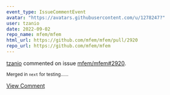 ```yaml
---
event_type: IssueCommentEvent
avatar: "https://avatars.githubusercontent.com/u/1278247?"
user: tzanio
date: 2022-09-02
repo_name: mfem/mfem
html_url: https://github.com/mfem/mfem/pull/2920
repo_url: https://github.com/mfem/mfem
---
```


<a href='https://github.com/tzanio' target='_blank'>tzanio</a> commented on issue <a href='https://github.com/mfem/mfem/pull/2920' target='_blank'>mfem/mfem#2920</a>.

<small>Merged in `next` for testing......</small>

<a href='https://github.com/mfem/mfem/pull/2920' target='_blank'>View Comment</a>